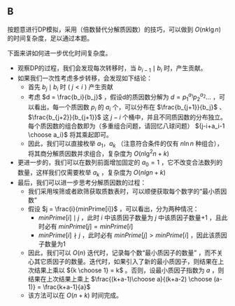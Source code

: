 
## B

按题意进行DP模拟，采用（倍数替代分解质因数）的技巧，可以做到 $O(nk\lg{n})$ 的时间复杂度，足以通过本题。

下面来讲如何进一步优化时间复杂度。

* 观察DP的过程，我们会发现每次转移时，当 $b_{i-1}\mid b_i$ 时，产生贡献。
* 如果我们一次性考虑多步转移，会发现如下结论：
    * 首先 $b_j \mid b_i$ 时 ( $j\lt i$ ) 产生贡献
    * 考虑 $d = \frac{b_i}{b_j}$ ，假设d的质因数分解为 $d=p_1^{a_1}p_2^{a_2}...$ ，可以看出，每一个质因数 $p_i$ 的 $a_i$ 个，可以分布在 $\frac{b_{j+1}}{b_j}$ 、$\frac{b_{j+2}}{b_{j+1}}$ 这 $j-i$ 个桶中，并且不同质因数的分布独立。每个质因数的组合数即为（多重组合问题，请回忆八球问题） ${j-i+a_i-1 \choose a_i}$ 将其乘起即可。
    * 因此，我们可以直接枚举 $a_1，a_k$ （注意符合条件的仅有 $n\ln{n}$ 种组合），将其商分解质因数并求组合，复杂度为 $O(n\lg ^2{n} + k)$
* 更进一步的，我们可以在数列前面增加固定的 $a_0=1$ ，它不改变合法数列的数量，这样我们仅需要枚举 $a_k$ ，复杂度为 $O(nlgn + k)$
* 最后，我们可以进一步思考分解质因数的过程：
    * 我们采用埃筛或者欧筛获取质数表时，可以顺便获取每个数字的“最小质因数”
    * 假设 $j = \frac{i}{minPrime[i]}$ ，可以看出，分为两种情况：
        * $minPrime[i] \mid j$ ，此时 $i$ 中该质因子数量为 $j$ 中该质因子数量+1 ，且此时必有 $minPrime[j] = minPrime[i]$
        * $minPrime[i] \nmid j$ ，此时必有 $minPrime[j] \gt minPrime[i]$ ，因此该质因子数量为1
    * 因此，我们可以 $O(n)$ 迭代时，记录每个数“最小质因子的数量” ，而不关心其它质因子的数量。迭代时，如果引入了新的最小质因子，则结果在上次结果上乘以 ${k \choose 1} = k$ 。否则，设最小质因子指数为 $a$ ，则结果在上次结果上乘上 $\frac{(k+a-1)\choose a}{(k+a-2) \choose (a-1)} = \frac{k+a-1}{a}$
    * 该方法可以在 $O(n+k)$ 时间完成。